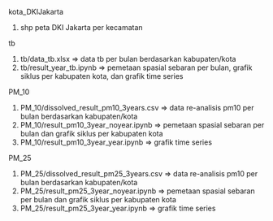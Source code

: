 kota_DKIJakarta
1. shp peta DKI Jakarta per kecamatan

tb
1. tb/data_tb.xlsx => data tb per bulan berdasarkan kabupaten/kota
2. tb/result_year_tb.ipynb => pemetaan spasial sebaran per bulan, grafik siklus per kabupaten kota, dan grafik time series

PM_10
1. PM_10/dissolved_result_pm10_3years.csv => data re-analisis pm10 per bulan berdasarkan kabupaten/kota
2. PM_10/result_pm10_3year_noyear.ipynb => pemetaan spasial sebaran per bulan dan grafik siklus per kabupaten kota
3. PM_10/result_pm10_3year_year.ipynb => grafik time series

PM_25
1. PM_25/dissolved_result_pm25_3years.csv => data re-analisis pm10 per bulan berdasarkan kabupaten/kota
2. PM_25/result_pm25_3year_noyear.ipynb => pemetaan spasial sebaran per bulan dan grafik siklus per kabupaten kota
3. PM_25/result_pm25_3year_year.ipynb => grafik time series

